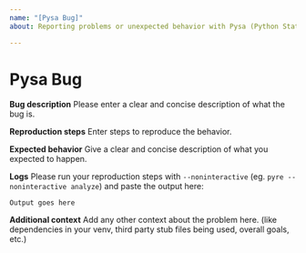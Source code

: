 ```yaml
---
name: "[Pysa Bug]"
about: Reporting problems or unexpected behavior with Pysa (Python Static Analysis run through `pyre analyze`).

---
```


# Pysa Bug

**Bug description**
Please enter a clear and concise description of what the bug is.

**Reproduction steps**
Enter steps to reproduce the behavior.

**Expected behavior**
Give a clear and concise description of what you expected to happen.

**Logs**
Please run your reproduction steps with `--noninteractive` (eg. `pyre --noninteractive analyze`) and paste the output here:

```
Output goes here
```

**Additional context**
Add any other context about the problem here. (like dependencies in your venv, third party stub files being used, overall goals, etc.)
